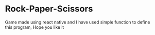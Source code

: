 # Rock-Paper-Scissors
Game made using react native and I have used simple function to define this program, Hope you like it
